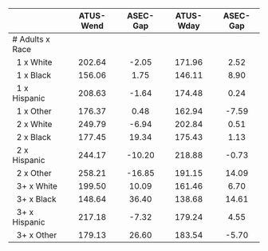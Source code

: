
|                      |    ATUS-Wend |     ASEC-Gap |    ATUS-Wday |     ASEC-Gap |
| -------------------- | :----------: | :----------: | :----------: | :----------: |
| # Adults x Race      |              |              |              |              |
| &nbsp;&nbsp;1 x White |       202.64 |        -2.05 |       171.96 |         2.52 |
| &nbsp;&nbsp;1 x Black |       156.06 |         1.75 |       146.11 |         8.90 |
| &nbsp;&nbsp;1 x Hispanic |       208.63 |        -1.64 |       174.48 |         0.24 |
| &nbsp;&nbsp;1 x Other |       176.37 |         0.48 |       162.94 |        -7.59 |
| &nbsp;&nbsp;2 x White |       249.79 |        -6.94 |       202.84 |         0.51 |
| &nbsp;&nbsp;2 x Black |       177.45 |        19.34 |       175.43 |         1.13 |
| &nbsp;&nbsp;2 x Hispanic |       244.17 |       -10.20 |       218.88 |        -0.73 |
| &nbsp;&nbsp;2 x Other |       258.21 |       -16.85 |       191.15 |        14.09 |
| &nbsp;&nbsp;3+ x White |       199.50 |        10.09 |       161.46 |         6.70 |
| &nbsp;&nbsp;3+ x Black |       148.64 |        36.40 |       138.68 |        14.61 |
| &nbsp;&nbsp;3+ x Hispanic |       217.18 |        -7.32 |       179.24 |         4.55 |
| &nbsp;&nbsp;3+ x Other |       179.13 |        26.60 |       183.54 |        -5.70 |

